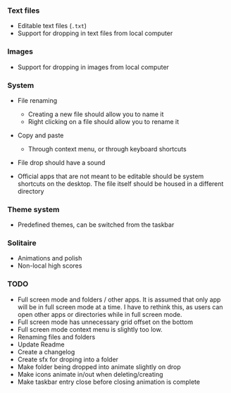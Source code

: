 ### Text files

- Editable text files (`.txt`)
- Support for dropping in text files from local computer

### Images

- Support for dropping in images from local computer

### System

- File renaming

  - Creating a new file should allow you to name it
  - Right clicking on a file should allow you to rename it

- Copy and paste

  - Through context menu, or through keyboard shortcuts

- File drop should have a sound

- Official apps that are not meant to be editable should be system shortcuts
  on the desktop. The file itself should be housed in a different directory

### Theme system

- Predefined themes, can be switched from the taskbar

### Solitaire

- Animations and polish
- Non-local high scores

### TODO

- Full screen mode and folders / other apps. It is assumed that only app will be in full screen mode at a time. I have to rethink this, as users can open
  other apps or directories while in full screen mode.
- Full screen mode has unnecessary grid offset on the bottom
- Full screen mode context menu is slightly too low.
- Renaming files and folders
- Update Readme
- Create a changelog
- Create sfx for droping into a folder
- Make folder being dropped into animate slightly on drop
- Make icons animate in/out when deleting/creating
- Make taskbar entry close before closing animation is complete
